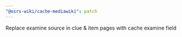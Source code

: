 ```yaml
---
"@osrs-wiki/cache-mediawiki": patch
---
```


Replace examine source in clue & item pages with cache examine field
